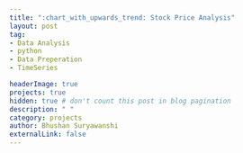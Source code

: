 ```yaml
---
title: ":chart_with_upwards_trend: Stock Price Analysis"
layout: post
tag: 
- Data Analysis 
- python
- Data Preperation
- TimeSeries

headerImage: true
projects: true
hidden: true # don't count this post in blog pagination
description: " "
category: projects
author: Bhushan Suryawanshi 
externalLink: false
---
```

